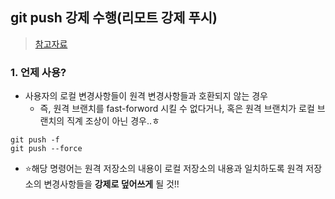 ## git push 강제 수행(리모트 강제 푸시)
> [참고자료](https://deeplify.dev/tools/git/force-push)

### 1. 언제 사용?
- 사용자의 로컬 변경사항들이 원격 변경사항들과 호환되지 않는 경우
  - 즉, 원격 브랜치를 fast-forword 시킬 수 없다거나, 혹은 원격 브랜치가 로컬 브랜치의 직계 조상이 아닌 경우..ㅎ


```shell
git push -f
git push --force
```


- ⭐해당 명령어는 원격 저장소의 내용이 로컬 저장소의 내용과 일치하도록 원격 저장소의 변경사항들을 **강제로 덮어쓰게** 될 것!!
